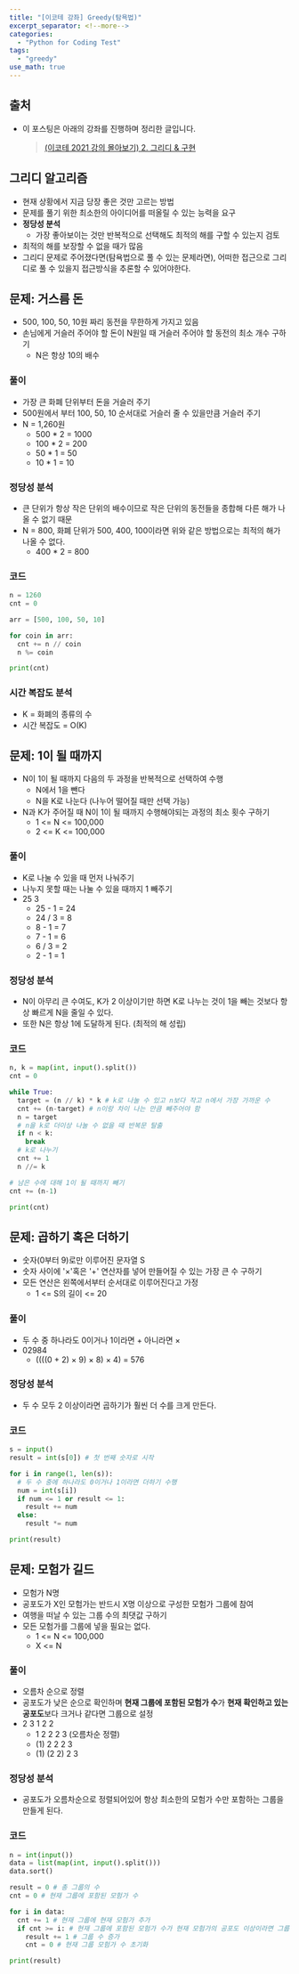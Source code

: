 ```yaml
---
title: "[이코테 강좌] Greedy(탐욕법)"
excerpt_separator: <!--more-->
categories:
  - "Python for Coding Test"
tags:
  - "greedy"
use_math: true
---
```


## 출처

- 이 포스팅은 아래의 강좌를 진행하며 정리한 글입니다.
  > [(이코테 2021 강의 몰아보기) 2. 그리디 & 구현](https://youtu.be/2zjoKjt97vQ?list=PLRx0vPvlEmdAghTr5mXQxGpHjWqSz0dgC)

## 그리디 알고리즘

- 현재 상황에서 지금 당장 좋은 것만 고르는 방법
- 문제를 풀기 위한 최소한의 아이디어를 떠올릴 수 있는 능력을 요구
- **정당성 분석**
  - 가장 좋아보이는 것만 반복적으로 선택해도 최적의 해를 구할 수 있는지 검토
- 최적의 해를 보장할 수 없을 때가 많음
- 그리디 문제로 주어졌다면(탐욕법으로 풀 수 있는 문제라면), 어떠한 접근으로 그리디로 풀 수 있을지 접근방식을 추론할 수 있어야한다.

## 문제: 거스름 돈

- 500, 100, 50, 10원 짜리 동전을 무한하게 가지고 있음
- 손님에게 거슬러 주어야 할 돈이 N원일 때 거슬러 주어야 할 동전의 최소 개수 구하기
  - N은 항상 10의 배수

### 풀이

- 가장 큰 화폐 단위부터 돈을 거슬러 주기
- 500원에서 부터 100, 50, 10 순서대로 거슬러 줄 수 있을만큼 거슬러 주기
- N = 1,260원
  - 500 \* 2 = 1000
  - 100 \* 2 = 200
  - 50 \* 1 = 50
  - 10 \* 1 = 10

### 정당성 분석

- 큰 단위가 항상 작은 단위의 배수이므로 작은 단위의 동전들을 종합해 다른 해가 나올 수 없기 때문
- N = 800, 화폐 단위가 500, 400, 100이라면 위와 같은 방법으로는 최적의 해가 나올 수 없다.
  - 400 \* 2 = 800

### 코드

```python
n = 1260
cnt = 0

arr = [500, 100, 50, 10]

for coin in arr:
  cnt += n // coin
  n %= coin

print(cnt)
```

### 시간 복잡도 분석

- K = 화폐의 종류의 수
- 시간 복잡도 = O(K)

## 문제: 1이 될 때까지

- N이 1이 될 때까지 다음의 두 과정을 반복적으로 선택하여 수행
  - N에서 1을 뺀다
  - N을 K로 나눈다 (나누어 떨어질 때만 선택 가능)
- N과 K가 주어질 때 N이 1이 될 때까지 수행해야되는 과정의 최소 횟수 구하기
  - 1 <= N <= 100,000
  - 2 <= K <= 100,000

### 풀이

- K로 나눌 수 있을 때 먼저 나눠주기
- 나누지 못할 때는 나눌 수 있을 때까지 1 빼주기
- 25 3
  - 25 - 1 = 24
  - 24 / 3 = 8
  - 8 - 1 = 7
  - 7 - 1 = 6
  - 6 / 3 = 2
  - 2 - 1 = 1

### 정당성 분석

- N이 아무리 큰 수여도, K가 2 이상이기만 하면 K로 나누는 것이 1을 빼는 것보다 항상 빠르게 N을 줄일 수 있다.
- 또한 N은 항상 1에 도달하게 된다. (최적의 해 성립)

### 코드

```python
n, k = map(int, input().split())
cnt = 0

while True:
  target = (n // k) * k # k로 나눌 수 있고 n보다 작고 n에서 가장 가까운 수
  cnt += (n-target) # n이랑 차이 나는 만큼 빼주어야 함
  n = target
  # n을 k로 더이상 나눌 수 없을 때 반복문 탈출
  if n < k:
    break
  # k로 나누기
  cnt += 1
  n //= k

# 남은 수에 대해 1이 될 때까지 빼기
cnt += (n-1)

print(cnt)
```

## 문제: 곱하기 혹은 더하기

- 숫자(0부터 9)로만 이루어진 문자열 S
- 숫자 사이에 '×'혹은 '+' 연산자를 넣어 만들어질 수 있는 가장 큰 수 구하기
- 모든 연산은 왼쪽에서부터 순서대로 이루어진다고 가정
  - 1 <= S의 길이 <= 20

### 풀이

- 두 수 중 하나라도 0이거나 1이라면 + 아니라면 ×
- 02984
  - ((((0 + 2) × 9) × 8) × 4) = 576

### 정당성 분석

- 두 수 모두 2 이상이라면 곱하기가 훨씬 더 수를 크게 만든다.

### 코드

```python
s = input()
result = int(s[0]) # 첫 번째 숫자로 시작

for i in range(1, len(s)):
  # 두 수 중에 하나라도 0이거나 1이라면 더하기 수행
  num = int(s[i])
  if num <= 1 or result <= 1:
    result += num
  else:
    result *= num

print(result)
```

## 문제: 모험가 길드

- 모험가 N명
- 공포도가 X인 모험가는 반드시 X명 이상으로 구성한 모험가 그룹에 참여
- 여행을 떠날 수 있는 그룹 수의 최댓값 구하기
- 모든 모험가를 그룹에 넣을 필요는 없다.
  - 1 <= N <= 100,000
  - X <= N

### 풀이

- 오름차 순으로 정렬
- 공포도가 낮은 순으로 확인하며 **현재 그룹에 포함된 모험가 수**가 **현재 확인하고 있는 공포도**보다 크거나 같다면 그룹으로 설정
- 2 3 1 2 2
  - 1 2 2 2 3 (오름차순 정렬)
  - (1) 2 2 2 3
  - (1) (2 2) 2 3

### 정당성 분석

- 공포도가 오름차순으로 정렬되어있어 항상 최소한의 모험가 수만 포함하는 그룹을 만들게 된다.

### 코드

```python
n = int(input())
data = list(map(int, input().split()))
data.sort()

result = 0 # 총 그룹의 수
cnt = 0 # 현재 그룹에 포함된 모험가 수

for i in data:
  cnt += 1 # 현재 그룹에 현재 모험가 추가
  if cnt >= i: # 현재 그룹에 포함된 모험가 수가 현재 모험가의 공포도 이상이라면 그룹 결성
    result += 1 # 그룹 수 증가
    cnt = 0 # 현재 그룹 모험가 수 초기화

print(result)
```
